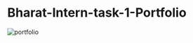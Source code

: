 # Bharat-Intern-task-1-Portfolio
![portfolio](https://github.com/Rakesh-Rosh/Bharat-Intern-task-1-Portfolio/assets/109000987/bf8ea9f2-0ac7-4975-b4bb-b75b8d4249a3)
